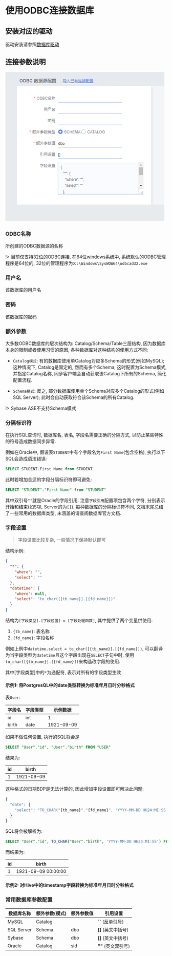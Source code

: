 # 使用ODBC连接数据库

## 安装对应的驱动

驱动安装请参照[数据库驱动](/数据库驱动)

## 连接参数说明

![](img/2df07d2aec00ddc9e53aa9c1983dea74.png)

### ODBC名称
所创建的ODBC数据源的名称

!> 目前仅支持32位的ODBC连接, 在64位windows系统中, 系统默认的ODBC管理程序是64位的, 32位的管理程序为:`C:\Windows\SysWOW64\odbcad32.exe`

### 用户名
该数据库的用户名

### 密码
该数据库的密码

### 额外参数
大多数ODBC数据库的层次结构为: Catalog/Schema/Table三层结构, 因为数据库本身的限制或者使用习惯的原因, 各种数据库对这种结构的使用方式不同:

* `Catalog模式`: 有的数据库使用单Catalog对应多Schema的形式(例如MySQL); 这种情况下, Catalog是固定的, 然而有多个Schema;
这时配置为Schema模式, 并指定Catalog名称, 同步客户端会自动获取该Catalog下所有的Schema, 简化配置流程.


* `Schema模式`: 反之, 部分数据库使用单个Schema对应多个Catalog的形式(例如SQL Server); 此时会自动获取符合该Schema的所有Catalog.

!> Sybase ASE不支持Schema模式


### 分隔标识符
在执行SQL查询时, 数据库名, 表名, 字段名需要正确的分隔方式, 以防止某些特殊的符号造成数据同步异常.

例如在Oracle中, 假设表`STUDENT`中有个字段名为`First Name`(包含空格), 执行以下SQL会造成语法错误:

```SQL
SELECT STUDENT.First Name from STUDENT
```
此时若增加合适的字段分隔标识符即可避免:
```SQL
SELECT "STUDENT"."First Name" from "STUDENT"
```
其中双引号`""`就是Oracle的字段引用. 注意`字段引用`配置项包含两个字符, 分别表示开始和结束(如SQL Server的为`[]`). 每种数据库的分隔标识符不同, 文档末尾总结了一些常用的数据库类型, 未涵盖的请查阅数据库官方文档.

### 字段设置

> 字段设置比较复杂, 一般情况下保持默认即可

结构示例:

```json
{
  "*": {
    "where": "",
    "select": ""
  },
  "datetime": {
    "where": null,
    "select": "to_char([{tb_name}].[{fd_name}])"
  }
}
```
结构为`[字段类型].[字段位置] = [字段处理函数]`, 其中提供了两个变量供使用:

1. `{tb_name}`: 表名称
2. `{fd_name}`: 字段名称

例如上例中`datetime.select = to_char([{tb_name}].[{fd_name}])`, 可以翻译为当字段类型为`datetime`且这个字段出现在`SELECT`子句中时, 使用`to_char([{tb_name}].[{fd_name}])`来构造改字段的使用.

其中[字段类型]中的`*`为通配符, 表示对所有的字段类型生效

#### 示例1: 将PostgresQL中的date类型转换为标准年月日时分秒格式

表`User`:

|字段名|字段类型|示例数据|
|---|---|---|
|id|int|1|
|birth|date|1921-09-09|

如果不做任何设置, 执行的SQL将会是
```SQL
SELECT "User"."id", "User"."birth" FROM "USER"
```

结果为:

|id|birth|
|---|---|
|1|1921-09-09|

这种格式的日期BDP是无法计算的, 因此增加字段设置即可解决此问题:

```python
{
  "date": {
    "select": "TO_CHAR("{tb_name}"."{fd_name}", 'YYYY-MM-DD HH24:MI:SS')"
  }
}
```

SQL将会被解析为:
```SQL
SELECT "User"."id", TO_CHAR("User"."birth", 'YYYY-MM-DD HH24:MI:SS') FROM "USER"
```

而结果为:

|id|birth|
|---|---|
|1| 1921-09-09 00:00:00 |

#### 示例2: 对Hive中的timestamp字段转换为标准年月日时分秒格式


### 常用数据库参数配置

|数据库名称|额外参数(模式)|额外参数值|引用设置|
|---|---|---|---|
|MySQL|Catalog||**``** ([反单引号](https://baike.baidu.com/item/%60/5633084?fr=aladdin))
|SQL Server|Schema|dbo|**[]** (英文中括号)
|Sybase|Schema|dbo|**[]** (英文中括号)
|Oracle|Catalog|sid|**""** (英文双引号)
